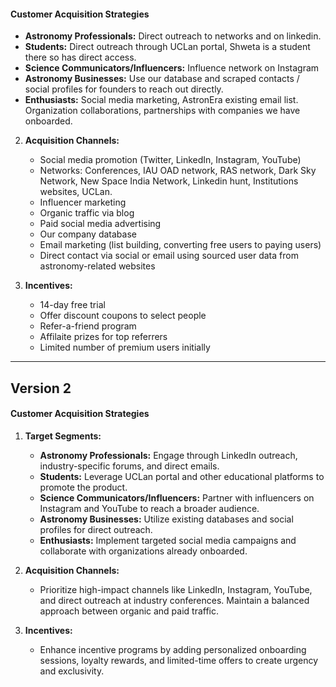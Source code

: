 #### Customer Acquisition Strategies

- **Astronomy Professionals:** Direct outreach to networks and on linkedin.
- **Students:** Direct outreach through UCLan portal, Shweta is a student there so has direct
  access.
- **Science Communicators/Influencers:** Influence network on Instagram
- **Astronomy Businesses:** Use our database and scraped contacts / social profiles for founders to
  reach out directly.
- **Enthusiasts:** Social media marketing, AstronEra existing email list. Organization
  collaborations, partnerships with companies we have onboarded.

2. **Acquisition Channels:**

   - Social media promotion (Twitter, LinkedIn, Instagram, YouTube)
   - Networks: Conferences, IAU OAD network, RAS network, Dark Sky Network, New Space India Network,
     Linkedin hunt, Institutions websites, UCLan.
   - Influencer marketing
   - Organic traffic via blog
   - Paid social media advertising
   - Our company database
   - Email marketing (list building, converting free users to paying users)
   - Direct contact via social or email using sourced user data from astronomy-related websites

3. **Incentives:**
   - 14-day free trial
   - Offer discount coupons to select people
   - Refer-a-friend program
   - Affilaite prizes for top referrers
   - Limited number of premium users initially

---

## Version 2

#### Customer Acquisition Strategies

1. **Target Segments:**

   - **Astronomy Professionals:** Engage through LinkedIn outreach, industry-specific forums, and
     direct emails.
   - **Students:** Leverage UCLan portal and other educational platforms to promote the product.
   - **Science Communicators/Influencers:** Partner with influencers on Instagram and YouTube to
     reach a broader audience.
   - **Astronomy Businesses:** Utilize existing databases and social profiles for direct outreach.
   - **Enthusiasts:** Implement targeted social media campaigns and collaborate with organizations
     already onboarded.

2. **Acquisition Channels:**

   - Prioritize high-impact channels like LinkedIn, Instagram, YouTube, and direct outreach at
     industry conferences. Maintain a balanced approach between organic and paid traffic.

3. **Incentives:**
   - Enhance incentive programs by adding personalized onboarding sessions, loyalty rewards, and
     limited-time offers to create urgency and exclusivity.
